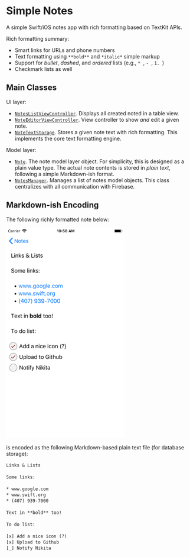 # Simple Notes

A simple Swift/iOS notes app with rich formatting based on TextKit APIs.

Rich formatting summary:

* Smart links for URLs and phone numbers
* Text formatting using `**bold**` and `*italic*` simple markup
* Support for *bullet*, *dashed*, and *ordered* lists (e.g., `* `, `- `, `1. `)
* Checkmark lists as well

## Main Classes ##

UI layer:

* [`NotesListViewController`][NotesListViewController.swift]. Displays all created noted in a table view.
* [`NoteEditorViewController`][NoteEditorViewController.swift]. View controller to show *and* edit a given note.
* [`NoteTextStorage`][NoteTextStorage.swift]. Stores a given note text with rich formatting. This implements the core text formatting engine.

Model layer:

* [`Note`][Note.swift]. The note model layer object. For simplicity, this is designed as a plain value type. The actual note contents is stored in *plain text*, following a simple Markdown-ish format.
* [`NotesManager`][NotesManager.swift]. Manages a list of notes model objects. This class centralizes with all communication with Firebase.

## Markdown-ish Encoding ##

The following richly formatted note below:

<img src="Screenshots/note-editor.png" width="320">

is encoded as the following Markdown-based plain text file (for database storage):

```
Links & Lists

Some links:

* www.google.com
* www.swift.org
* (407) 939-7000

Text in **bold** too!

To do list:

[x] Add a nice icon (?)
[x] Upload to Github
[_] Notify Nikita
```

[NotesListViewController.swift]: https://github.com/pmattos/Simple-Notes/blob/master/Simple%20Notes/NotesListViewController.swift#L71

[NoteEditorViewController.swift]: https://github.com/pmattos/Simple-Notes/blob/master/Simple%20Notes/NoteEditorViewController.swift

[NoteTextStorage.swift]: https://github.com/pmattos/Simple-Notes/blob/master/Simple%20Notes/NoteTextStorage.swift

[Note.swift]: https://github.com/pmattos/Simple-Notes/blob/master/Simple%20Notes/NotesManager.swift#L174

[NotesManager.swift]: https://github.com/pmattos/Simple-Notes/blob/master/Simple%20Notes/NotesManager.swift
